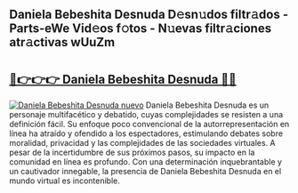 ## Daniela Bebeshita Desnuda D𝚎sn𝚞dos filtr𝚊dos - Parts-eWe Vid𝚎os f𝚘tos - N𝚞evas filtr𝚊ciones atr𝚊ctivas wUuZm

# <h2><a href="http://mbbdf7x.tromn.icu/?c=Daniela+Bebeshita+Desnuda">🔗👉👉👉 Daniela Bebeshita Desnuda 🔗🔗</a></h2>

[![Daniela Bebeshita Desnuda nuevo](https://i.imgur.com/pEAQMta.gif)](http://mbbdf7x.tromn.icu/?c=Daniela+Bebeshita+Desnuda)
Daniela Bebeshita Desnuda es un personaje multifacético y debatido, cuyas complejidades se resisten a una definición fácil.  Su enfoque poco convencional de la autorrepresentación en línea ha atraído y ofendido a los espectadores, estimulando debates sobre moralidad, privacidad y las complejidades de las sociedades virtuales. A pesar de la incertidumbre de sus próximos pasos, su impacto en la comunidad en línea es profundo. Con una determinación inquebrantable y un cautivador innegable, la presencia de Daniela Bebeshita Desnuda en el mundo virtual es incontenible.
